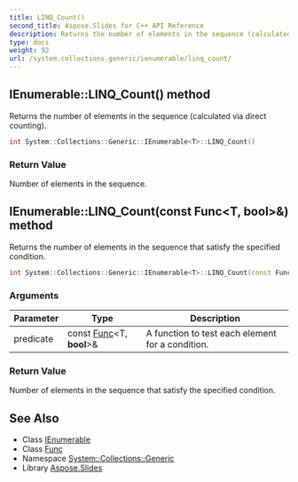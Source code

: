 ```yaml
---
title: LINQ_Count()
second_title: Aspose.Slides for C++ API Reference
description: Returns the number of elements in the sequence (calculated via direct counting).
type: docs
weight: 92
url: /system.collections.generic/ienumerable/linq_count/
---
```

## IEnumerable::LINQ_Count() method


Returns the number of elements in the sequence (calculated via direct counting).

```cpp
int System::Collections::Generic::IEnumerable<T>::LINQ_Count()
```


### Return Value

Number of elements in the sequence.

## IEnumerable::LINQ_Count(const Func\<T, bool\>\&) method


Returns the number of elements in the sequence that satisfy the specified condition.

```cpp
int System::Collections::Generic::IEnumerable<T>::LINQ_Count(const Func<T, bool> &predicate)
```


### Arguments

| Parameter | Type | Description |
| --- | --- | --- |
| predicate | const [Func](../../../system/func/)\<T, **bool**\>\& | A function to test each element for a condition. |

### Return Value

Number of elements in the sequence that satisfy the specified condition.

## See Also

* Class [IEnumerable](../)
* Class [Func](../../../system/func/)
* Namespace [System::Collections::Generic](../../)
* Library [Aspose.Slides](../../../)
